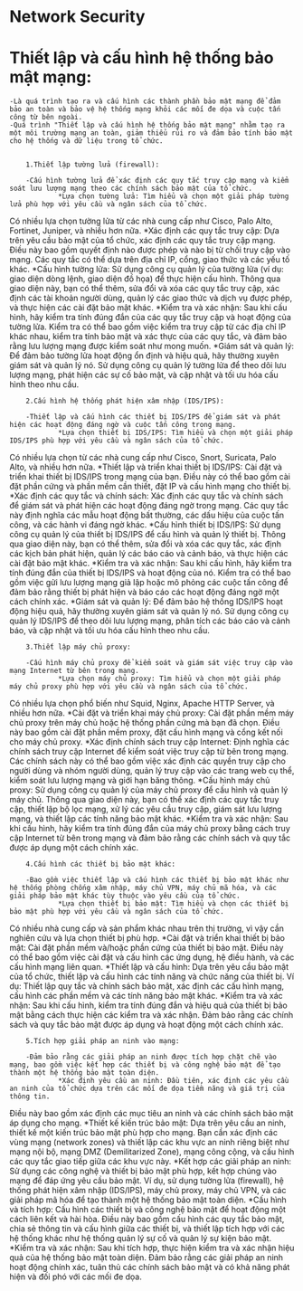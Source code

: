 # Network Security

# Thiết lập và cấu hình hệ thống bảo mật mạng: 
    -Là quá trình tạo ra và cấu hình các thành phần bảo mật mạng để đảm bảo an toàn và bảo vệ hệ thống mạng khỏi các mối đe dọa và cuộc tấn công từ bên ngoài. 
    -Quá trình "Thiết lập và cấu hình hệ thống bảo mật mạng" nhằm tạo ra một môi trường mạng an toàn, giảm thiểu rủi ro và đảm bảo tính bảo mật cho hệ thống và dữ liệu trong tổ chức.
    
        
        1.Thiết lập tường lửa (firewall): 
        
        -Cấu hình tường lửa để xác định các quy tắc truy cập mạng và kiểm soát lưu lượng mạng theo các chính sách bảo mật của tổ chức.
                *Lựa chọn tường lửa: Tìm hiểu và chọn một giải pháp tường lửa phù hợp với yêu cầu và ngân sách của tổ chức. 
Có nhiều lựa chọn tường lửa từ các nhà cung cấp như Cisco, Palo Alto, Fortinet, Juniper, và nhiều hơn nữa.
			*Xác định các quy tắc truy cập: Dựa trên yêu cầu bảo mật của tổ chức, xác định các quy tắc truy cập mạng. 
Điều này bao gồm quyết định nào được phép và nào bị từ chối truy cập vào mạng. Các quy tắc có thể dựa trên địa chỉ IP, cổng, giao thức và các yếu tố khác.
			*Cấu hình tường lửa: Sử dụng công cụ quản lý của tường lửa (ví dụ: giao diện dòng lệnh, giao diện đồ họa) để thực hiện cấu hình. 
Thông qua giao diện này, bạn có thể thêm, sửa đổi và xóa các quy tắc truy cập, xác định các tài khoản người dùng, 
quản lý các giao thức và dịch vụ được phép, và thực hiện các cài đặt bảo mật khác.
			*Kiểm tra và xác nhận: Sau khi cấu hình, hãy kiểm tra tính đúng đắn của các quy tắc truy cập và hoạt động của tường lửa. 
Kiểm tra có thể bao gồm việc kiểm tra truy cập từ các địa chỉ IP khác nhau, kiểm tra tính bảo mật và xác thực của các quy tắc, và đảm bảo rằng lưu lượng mạng được kiểm soát như mong muốn.
			*Giám sát và quản lý: Để đảm bảo tường lửa hoạt động ổn định và hiệu quả, hãy thường xuyên giám sát và quản lý nó. 
Sử dụng công cụ quản lý tường lửa để theo dõi lưu lượng mạng, phát hiện các sự cố bảo mật, và cập nhật và tối ưu hóa cấu hình theo nhu cầu.

        
        2.Cấu hình hệ thống phát hiện xâm nhập (IDS/IPS):

		-Thiết lập và cấu hình các thiết bị IDS/IPS để giám sát và phát hiện các hoạt động đáng ngờ và cuộc tấn công trong mạng.
                *Lựa chọn thiết bị IDS/IPS: Tìm hiểu và chọn một giải pháp IDS/IPS phù hợp với yêu cầu và ngân sách của tổ chức. 
Có nhiều lựa chọn từ các nhà cung cấp như Cisco, Snort, Suricata, Palo Alto, và nhiều hơn nữa.
			*Thiết lập và triển khai thiết bị IDS/IPS: Cài đặt và triển khai thiết bị IDS/IPS trong mạng của bạn. 
Điều này có thể bao gồm cài đặt phần cứng và phần mềm cần thiết, đặt IP và cấu hình mạng cho thiết bị.
			*Xác định các quy tắc và chính sách: Xác định các quy tắc và chính sách để giám sát và phát hiện các hoạt động đáng ngờ trong mạng. 
Các quy tắc này định nghĩa các mẫu hoạt động bất thường, các dấu hiệu của cuộc tấn công, và các hành vi đáng ngờ khác.
			*Cấu hình thiết bị IDS/IPS: Sử dụng công cụ quản lý của thiết bị IDS/IPS để cấu hình và quản lý thiết bị. 
Thông qua giao diện này, bạn có thể thêm, sửa đổi và xóa các quy tắc, xác định các kịch bản phát hiện, quản lý các báo cáo và cảnh báo, và thực hiện các cài đặt bảo mật khác.
			*Kiểm tra và xác nhận: Sau khi cấu hình, hãy kiểm tra tính đúng đắn của thiết bị IDS/IPS và hoạt động của nó. 
Kiểm tra có thể bao gồm việc gửi lưu lượng mạng giả lập hoặc mô phỏng các cuộc tấn công để đảm bảo rằng thiết bị phát hiện và báo cáo các hoạt động đáng ngờ một cách chính xác.
			*Giám sát và quản lý: Để đảm bảo hệ thống IDS/IPS hoạt động hiệu quả, hãy thường xuyên giám sát và quản lý nó. 
Sử dụng công cụ quản lý IDS/IPS để theo dõi lưu lượng mạng, phân tích các báo cáo và cảnh báo, và cập nhật và tối ưu hóa cấu hình theo nhu cầu.


        3.Thiết lập máy chủ proxy:

        -Cấu hình máy chủ proxy để kiểm soát và giám sát việc truy cập vào mạng Internet từ bên trong mạng.
                *Lựa chọn máy chủ proxy: Tìm hiểu và chọn một giải pháp máy chủ proxy phù hợp với yêu cầu và ngân sách của tổ chức. 
Có nhiều lựa chọn phổ biến như Squid, Nginx, Apache HTTP Server, và nhiều hơn nữa.
			*Cài đặt và triển khai máy chủ proxy: Cài đặt phần mềm máy chủ proxy trên máy chủ hoặc hệ thống phần cứng mà bạn đã chọn. 
Điều này bao gồm cài đặt phần mềm proxy, đặt cấu hình mạng và cổng kết nối cho máy chủ proxy.
			*Xác định chính sách truy cập Internet: Định nghĩa các chính sách truy cập Internet để kiểm soát việc truy cập từ bên trong mạng. 
Các chính sách này có thể bao gồm việc xác định các quyền truy cập cho người dùng và nhóm người dùng, quản lý truy cập vào các trang web cụ thể, kiểm soát lưu lượng mạng và giới hạn băng thông.
			*Cấu hình máy chủ proxy: Sử dụng công cụ quản lý của máy chủ proxy để cấu hình và quản lý máy chủ. 
Thông qua giao diện này, bạn có thể xác định các quy tắc truy cập, thiết lập bộ lọc mạng, xử lý các yêu cầu truy cập, giám sát lưu lượng mạng, và thiết lập các tính năng bảo mật khác.
			*Kiểm tra và xác nhận: Sau khi cấu hình, hãy kiểm tra tính đúng đắn của máy chủ proxy bằng cách truy cập Internet từ bên trong mạng và đảm bảo rằng các chính sách và quy tắc được áp dụng một cách chính xác.

        
        4.Cấu hình các thiết bị bảo mật khác: 

		-Bao gồm việc thiết lập và cấu hình các thiết bị bảo mật khác như hệ thống phòng chống xâm nhập, máy chủ VPN, máy chủ mã hóa, và các giải pháp bảo mật khác tùy thuộc vào yêu cầu của tổ chức.
                *Lựa chọn thiết bị bảo mật: Tìm hiểu và chọn các thiết bị bảo mật phù hợp với yêu cầu và ngân sách của tổ chức. 
Có nhiều nhà cung cấp và sản phẩm khác nhau trên thị trường, vì vậy cần nghiên cứu và lựa chọn thiết bị phù hợp.
			*Cài đặt và triển khai thiết bị bảo mật: Cài đặt phần mềm và/hoặc phần cứng của thiết bị bảo mật. 
Điều này có thể bao gồm việc cài đặt và cấu hình các ứng dụng, hệ điều hành, và các cấu hình mạng liên quan.
			*Thiết lập và cấu hình: Dựa trên yêu cầu bảo mật của tổ chức, thiết lập và cấu hình các tính năng và chức năng của thiết bị. 
Ví dụ: Thiết lập quy tắc và chính sách bảo mật, xác định các cấu hình mạng, cấu hình các phần mềm và các tính năng bảo mật khác.
			*Kiểm tra và xác nhận: Sau khi cấu hình, kiểm tra tính đúng đắn và hiệu quả của thiết bị bảo mật bằng cách thực hiện các kiểm tra và xác nhận. 
Đảm bảo rằng các chính sách và quy tắc bảo mật được áp dụng và hoạt động một cách chính xác.


        5.Tích hợp giải pháp an ninh vào mạng: 
		
        -Đảm bảo rằng các giải pháp an ninh được tích hợp chặt chẽ vào mạng, bao gồm việc kết hợp các thiết bị và công nghệ bảo mật để tạo thành một hệ thống bảo mật toàn diện.
			    *Xác định yêu cầu an ninh: Đầu tiên, xác định các yêu cầu an ninh của tổ chức dựa trên các mối đe dọa tiềm năng và giá trị của thông tin. 
Điều này bao gồm xác định các mục tiêu an ninh và các chính sách bảo mật áp dụng cho mạng.
			    *Thiết kế kiến trúc bảo mật: Dựa trên yêu cầu an ninh, thiết kế một kiến trúc bảo mật phù hợp cho mạng. 
Bạn cần xác định các vùng mạng (network zones) và thiết lập các khu vực an ninh riêng biệt như mạng nội bộ, mạng DMZ (Demilitarized Zone), mạng công cộng, và cấu hình các quy tắc giao tiếp giữa các khu vực này.
			    *Kết hợp các giải pháp an ninh: Sử dụng các công nghệ và thiết bị bảo mật phù hợp, kết hợp chúng vào mạng để đáp ứng yêu cầu bảo mật. 
Ví dụ, sử dụng tường lửa (firewall), hệ thống phát hiện xâm nhập (IDS/IPS), máy chủ proxy, máy chủ VPN, và các giải pháp mã hóa để tạo thành một hệ thống bảo mật toàn diện.
			    *Cấu hình và tích hợp: Cấu hình các thiết bị và công nghệ bảo mật để hoạt động một cách liên kết và hài hòa. 
Điều này bao gồm cấu hình các quy tắc bảo mật, chia sẻ thông tin và cấu hình giữa các thiết bị, và thiết lập tích hợp với các hệ thống khác như hệ thống quản lý sự cố và quản lý sự kiện bảo mật.
			    *Kiểm tra và xác nhận: Sau khi tích hợp, thực hiện kiểm tra và xác nhận hiệu quả của hệ thống bảo mật toàn diện. 
Đảm bảo rằng các giải pháp an ninh hoạt động chính xác, tuân thủ các chính sách bảo mật và có khả năng phát hiện và đối phó với các mối đe dọa.
